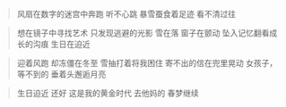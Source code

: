 > 风扇在数字的迷宫中奔跑
> 听不心跳
> 暴雪蚕食着足迹
> 看不清过往

> 想在镜子中寻找艺术
> 只发现逃避的光影
> 雪在落
> 窗子在颤动
> 坠入记忆翻看成长的沟痕
> 生日在迫近

> 迎着风跑
> 却冻僵在冬至
> 雪抽打着将我困住
> 寄不出的信在兜里晃动
> 女孩子，等不到的
> 垂着头邂逅月亮

> 生日迫近
> 还好
> 这是我的黄金时代
> 去他妈的
> 春梦继续
<!-- ##{"timestamp":1699287934}## -->